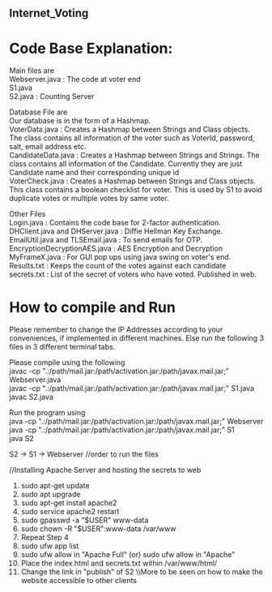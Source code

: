## Internet_Voting

#  Code Base Explanation: 
  
  Main files are <br />
    Webserver.java : The code at voter end <br />
    S1.java  <br />
    S2.java : Counting Server <br />
    
  Database File are <br />
    Our database is in the form of a Hashmap. <br />
    VoterData.java : Creates a Hashmap between Strings and Class objects. The class contains all information of the voter such as VoterId, password, salt, email address etc. <br />
    CandidateData.java : Creates a Hashmap between Strings and Strings. The class contains all information of the Candidate. Currently they are just Candidate name and their corresponding unique id <br />
    VoterCheck.java : Creates a Hashmap between Strings and Class objects. This class contains a boolean checklist for voter. This is used by S1 to avoid duplicate votes or multiple votes by same voter. <br /> 
    
  Other Files <br />
    Login.java : Contains the code base for 2-factor authentication. <br />
    DHClient.java and DHServer.java : Diffie Hellman Key Exchange. <br />
    EmailUtil.java and TLSEmail.java : To send emails for OTP. <br />
    EncryptionDecryptionAES.java : AES Encryption and Decryption <br />
    MyFrameX.java : For GUI pop ups using java swing on voter's end. <br />
    Results.txt : Keeps the count of the votes against each candidate <br />
    secrets.txt : List of the secret of voters who have voted. Published in web.
    
 
  # How to compile and Run
    
  Please remember to change the IP Addresses according to your conveniences, if implemented in different machines. Else run the following 3 files in 3 different terminal tabs. <br />
  
  Please compile using the following <br />
    javac -cp ".:/path/mail.jar:/path/activation.jar:/path/javax.mail.jar;" Webserver.java <br />
    javac -cp ".:/path/mail.jar:/path/activation.jar:/path/javax.mail.jar;" S1.java <br />
    javac S2.java <br />
    
  Run the program using <br />
    java -cp ".:/path/mail.jar:/path/activation.jar:/path/javax.mail.jar;" Webserver <br />
    java -cp ".:/path/mail.jar:/path/activation.jar:/path/javax.mail.jar;" S1 <br />
    java S2


S2 -> S1 -> Webserver //order to run the files


  //Installing Apache Server and hosting the secrets to web
  1. sudo apt-get update
  2. sudo apt upgrade
  3. sudo apt-get install apache2
  4. sudo service apache2 restart
  5. sudo gpasswd -a "$USER" www-data
  6. sudo chown -R "$USER":www-data /var/www
  7. Repeat Step 4
  8. sudo ufw app list
  9. sudo ufw allow in "Apache Full" (or)   sudo ufw allow in "Apache"
  10. Place the index.html and secrets.txt within /var/www/html/
  11. Change the link in "publish" of S2
  \\\More to be seen on how to make the website accessible to other clients



